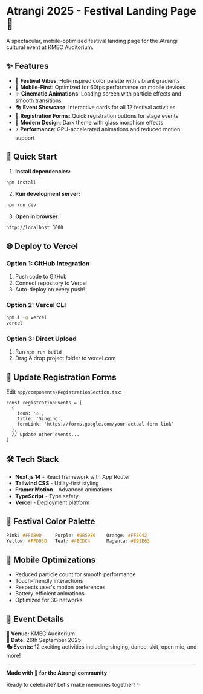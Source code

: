 # Atrangi 2025 - Festival Landing Page 🎉

A spectacular, mobile-optimized festival landing page for the Atrangi cultural event at KMEC Auditorium.

## ✨ Features

- 🌈 **Festival Vibes**: Holi-inspired color palette with vibrant gradients
- 📱 **Mobile-First**: Optimized for 60fps performance on mobile devices
- ✨ **Cinematic Animations**: Loading screen with particle effects and smooth transitions
- 🎭 **Event Showcase**: Interactive cards for all 12 festival activities
- 📝 **Registration Forms**: Quick registration buttons for stage events
- 🎨 **Modern Design**: Dark theme with glass morphism effects
- ⚡ **Performance**: GPU-accelerated animations and reduced motion support

## 🚀 Quick Start

1. **Install dependencies:**
```bash
npm install
```

2. **Run development server:**
```bash
npm run dev
```

3. **Open in browser:**
```
http://localhost:3000
```

## 🌐 Deploy to Vercel

### Option 1: GitHub Integration
1. Push code to GitHub
2. Connect repository to Vercel
3. Auto-deploy on every push!

### Option 2: Vercel CLI
```bash
npm i -g vercel
vercel
```

### Option 3: Direct Upload
1. Run `npm run build`
2. Drag & drop project folder to vercel.com

## 📝 Update Registration Forms

Edit `app/components/RegistrationSection.tsx`:

```tsx
const registrationEvents = [
  { 
    icon: '🎶', 
    title: 'Singing', 
    formLink: 'https://forms.google.com/your-actual-form-link'
  },
  // Update other events...
]
```

## 🛠 Tech Stack

- **Next.js 14** - React framework with App Router
- **Tailwind CSS** - Utility-first styling
- **Framer Motion** - Advanced animations
- **TypeScript** - Type safety
- **Vercel** - Deployment platform

## 🎨 Festival Color Palette

```css
Pink: #FF6B9D     Purple: #9B59B6    Orange: #FF8C42
Yellow: #FFD93D   Teal: #4ECDC4      Magenta: #E91E63
```

## 📱 Mobile Optimizations

- Reduced particle count for smooth performance
- Touch-friendly interactions
- Respects user's motion preferences
- Battery-efficient animations
- Optimized for 3G networks

## 🎊 Event Details

**📍 Venue:** KMEC Auditorium  
**📅 Date:** 26th September 2025  
**🎭 Events:** 12 exciting activities including singing, dance, skit, open mic, and more!

---

**Made with 💖 for the Atrangi community**

Ready to celebrate? Let's make memories together! ✨